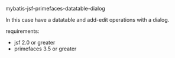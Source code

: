mybatis-jsf-primefaces-datatable-dialog

In this case have a datatable and add-edit operations with a dialog.

requirements:
- jsf 2.0 or greater
- primefaces 3.5 or greater
